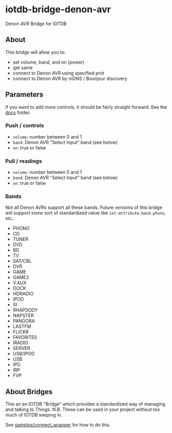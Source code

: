 # iotdb-bridge-denon-avr
Denon AVR Bridge for IOTDB

## About

This bridge will allow you to:

* set volume, band, and on (power)
* get same
* connect to Denon AVR using specified prot
* connect to Denon AVR by mDNS / Bounjour discovery

## Parameters

If you want to add more controls, it should be fairly
straight forward. See the <a href="docs">docs</a> folder.

### Push / controls

* <code>volume</code>: number between 0 and 1
* <code>band</code>: Denon AVR "Select Input" band (see below)
* <code>on</code>: true or false

### Pull / readings

* <code>volume</code>: number between 0 and 1
* <code>band</code>: Denon AVR "Select Input" band (see below)
* <code>on</code>: true or false

### Bands

Not all Denon AVRs support all these bands. Future
versions of this bridge will support some sort of
standardized value like <code>iot-attribute:band.phono</code>, etc..

* PHONO
* CD
* TUNER
* DVD
* BD
* TV
* SAT/CBL
* DVR
* GAME
* GAME2
* V.AUX
* DOCK
* HDRADIO
* IPOD
* SI
* RHAPSODY
* NAPSTER
* PANDORA
* LASTFM
* FLICKR
* FAVORITES
* IRADIO
* SERVER
* USB/IPOD
* USB
* IPD
* IRP
* FVP

## About Bridges

This an an IOTDB "Bridge" which provides a standardized
way of managing and talking to Things. N.B. These can be
used in your project without too much of IOTDB seeping in.

See <a href="samples/connect_wrapper">samples/connect\_wrapper</a>
for how to do this.

